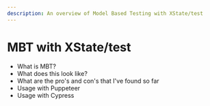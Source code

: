 ```yaml
---
description: An overview of Model Based Testing with XState/test
---
```


# MBT with XState/test

* What is MBT?
* What does this look like?
* What are the pro's and con's that I've found so far
* Usage with Puppeteer
* Usage with Cypress

